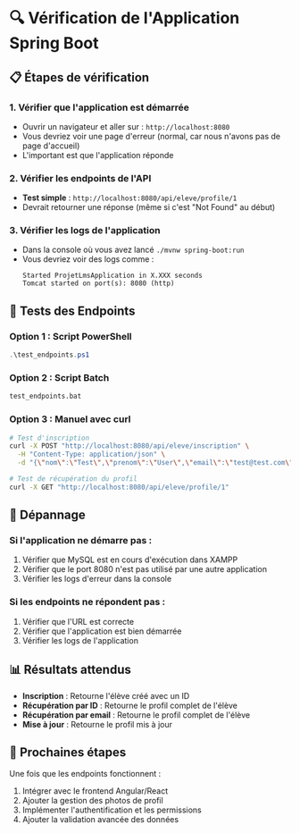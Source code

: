 # 🔍 Vérification de l'Application Spring Boot

## 📋 Étapes de vérification

### 1. Vérifier que l'application est démarrée
- Ouvrir un navigateur et aller sur : `http://localhost:8080`
- Vous devriez voir une page d'erreur (normal, car nous n'avons pas de page d'accueil)
- L'important est que l'application réponde

### 2. Vérifier les endpoints de l'API
- **Test simple** : `http://localhost:8080/api/eleve/profile/1`
- Devrait retourner une réponse (même si c'est "Not Found" au début)

### 3. Vérifier les logs de l'application
- Dans la console où vous avez lancé `./mvnw spring-boot:run`
- Vous devriez voir des logs comme :
  ```
  Started ProjetLmsApplication in X.XXX seconds
  Tomcat started on port(s): 8080 (http)
  ```

## 🚀 Tests des Endpoints

### Option 1 : Script PowerShell
```powershell
.\test_endpoints.ps1
```

### Option 2 : Script Batch
```cmd
test_endpoints.bat
```

### Option 3 : Manuel avec curl
```bash
# Test d'inscription
curl -X POST "http://localhost:8080/api/eleve/inscription" \
  -H "Content-Type: application/json" \
  -d "{\"nom\":\"Test\",\"prenom\":\"User\",\"email\":\"test@test.com\",\"mdp\":\"password\",\"adresse\":\"Test Address\",\"role\":\"ELEVE\"}"

# Test de récupération du profil
curl -X GET "http://localhost:8080/api/eleve/profile/1"
```

## 🔧 Dépannage

### Si l'application ne démarre pas :
1. Vérifier que MySQL est en cours d'exécution dans XAMPP
2. Vérifier que le port 8080 n'est pas utilisé par une autre application
3. Vérifier les logs d'erreur dans la console

### Si les endpoints ne répondent pas :
1. Vérifier que l'URL est correcte
2. Vérifier que l'application est bien démarrée
3. Vérifier les logs de l'application

## 📊 Résultats attendus

- **Inscription** : Retourne l'élève créé avec un ID
- **Récupération par ID** : Retourne le profil complet de l'élève
- **Récupération par email** : Retourne le profil complet de l'élève
- **Mise à jour** : Retourne le profil mis à jour

## 🎯 Prochaines étapes

Une fois que les endpoints fonctionnent :
1. Intégrer avec le frontend Angular/React
2. Ajouter la gestion des photos de profil
3. Implémenter l'authentification et les permissions
4. Ajouter la validation avancée des données
